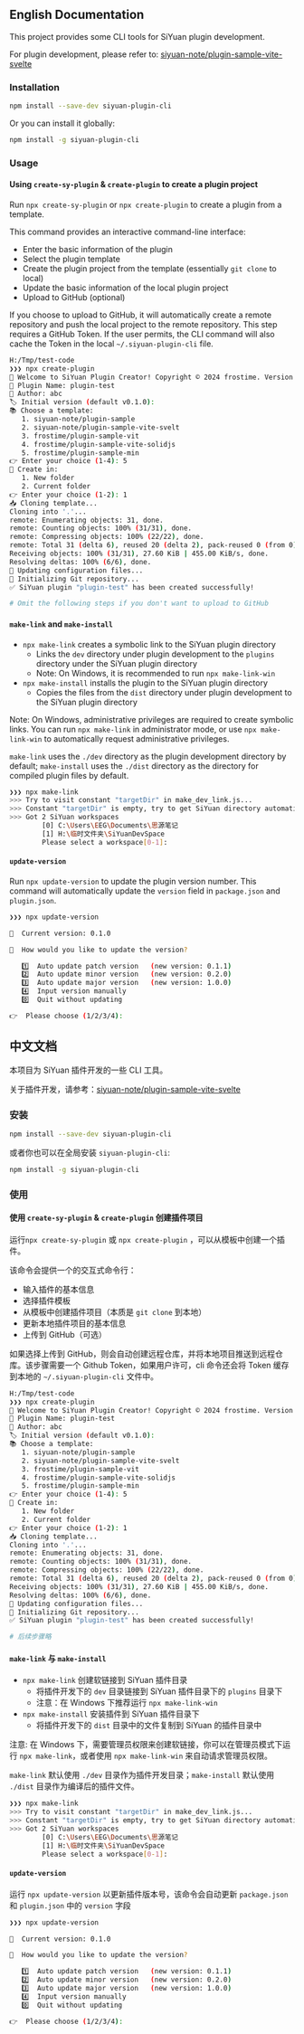 ## English Documentation

This project provides some CLI tools for SiYuan plugin development.

For plugin development, please refer to: [siyuan-note/plugin-sample-vite-svelte](https://github.com/siyuan-note/plugin-sample-vite-svelte)

### Installation

```bash
npm install --save-dev siyuan-plugin-cli
```

Or you can install it globally:

```bash
npm install -g siyuan-plugin-cli
```

### Usage

#### Using `create-sy-plugin` & `create-plugin` to create a plugin project

Run `npx create-sy-plugin` or `npx create-plugin` to create a plugin from a template.

This command provides an interactive command-line interface:

- Enter the basic information of the plugin
- Select the plugin template
- Create the plugin project from the template (essentially `git clone` to local)
- Update the basic information of the local plugin project
- Upload to GitHub (optional)

If you choose to upload to GitHub, it will automatically create a remote repository and push the local project to the remote repository. This step requires a GitHub Token. If the user permits, the CLI command will also cache the Token in the local `~/.siyuan-plugin-cli` file.

```bash
H:/Tmp/test-code
❯❯❯ npx create-plugin
🚀 Welcome to SiYuan Plugin Creator! Copyright © 2024 frostime. Version 2.3.0
🔌 Plugin Name: plugin-test
👤 Author: abc
🏷️ Initial version (default v0.1.0):
📚 Choose a template:
   1. siyuan-note/plugin-sample
   2. siyuan-note/plugin-sample-vite-svelt
   3. frostime/plugin-sample-vit
   4. frostime/plugin-sample-vite-solidjs
   5. frostime/plugin-sample-min
👉 Enter your choice (1-4): 5
📂 Create in:
   1. New folder
   2. Current folder
👉 Enter your choice (1-2): 1
📥 Cloning template...
Cloning into '.'...
remote: Enumerating objects: 31, done.
remote: Counting objects: 100% (31/31), done.
remote: Compressing objects: 100% (22/22), done.
remote: Total 31 (delta 6), reused 20 (delta 2), pack-reused 0 (from 0)
Receiving objects: 100% (31/31), 27.60 KiB | 455.00 KiB/s, done.
Resolving deltas: 100% (6/6), done.
🔧 Updating configuration files...
🔧 Initializing Git repository...
✅ SiYuan plugin "plugin-test" has been created successfully!

# Omit the following steps if you don't want to upload to GitHub
```

#### `make-link` and `make-install`

- `npx make-link` creates a symbolic link to the SiYuan plugin directory
  - Links the `dev` directory under plugin development to the `plugins` directory under the SiYuan plugin directory
  - Note: On Windows, it is recommended to run `npx make-link-win`
- `npx make-install` installs the plugin to the SiYuan plugin directory
  - Copies the files from the `dist` directory under plugin development to the SiYuan plugin directory

Note: On Windows, administrative privileges are required to create symbolic links. You can run `npx make-link` in administrator mode, or use `npx make-link-win` to automatically request administrative privileges.

`make-link` uses the `./dev` directory as the plugin development directory by default; `make-install` uses the `./dist` directory as the directory for compiled plugin files by default.

```bash
❯❯❯ npx make-link
>>> Try to visit constant "targetDir" in make_dev_link.js...
>>> Constant "targetDir" is empty, try to get SiYuan directory automatically....
>>> Got 2 SiYuan workspaces
        [0] C:\Users\EEG\Documents\思源笔记
        [1] H:\临时文件夹\SiYuanDevSpace
        Please select a workspace[0-1]:
```

#### `update-version`

Run `npx update-version` to update the plugin version number. This command will automatically update the `version` field in `package.json` and `plugin.json`.

```bash
❯❯❯ npx update-version

🌟  Current version: 0.1.0

🔄  How would you like to update the version?

   1️⃣  Auto update patch version   (new version: 0.1.1)
   2️⃣  Auto update minor version   (new version: 0.2.0)
   3️⃣  Auto update major version   (new version: 1.0.0)
   4️⃣  Input version manually
   0️⃣  Quit without updating

👉  Please choose (1/2/3/4):
```

## 中文文档

本项目为 SiYuan 插件开发的一些 CLI 工具。

关于插件开发，请参考：[siyuan-note/plugin-sample-vite-svelte](https://github.com/siyuan-note/plugin-sample-vite-svelte)

### 安装

```bash
npm install --save-dev siyuan-plugin-cli
```

或者你也可以在全局安装 `siyuan-plugin-cli`:

```bash
npm install -g siyuan-plugin-cli
```

### 使用

#### 使用 `create-sy-plugin` & `create-plugin` 创建插件项目

运行`npx create-sy-plugin` 或 `npx create-plugin` ，可以从模板中创建一个插件。

该命令会提供一个的交互式命令行：

- 输入插件的基本信息
- 选择插件模板
- 从模板中创建插件项目（本质是 `git clone` 到本地）
- 更新本地插件项目的基本信息
- 上传到 GitHub（可选）

如果选择上传到 GitHub，则会自动创建远程仓库，并将本地项目推送到远程仓库。该步骤需要一个 Github Token，如果用户许可，cli 命令还会将 Token 缓存到本地的 `~/.siyuan-plugin-cli` 文件中。

```bash
H:/Tmp/test-code
❯❯❯ npx create-plugin
🚀 Welcome to SiYuan Plugin Creator! Copyright © 2024 frostime. Version 2.3.0
🔌 Plugin Name: plugin-test
👤 Author: abc
🏷️ Initial version (default v0.1.0):
📚 Choose a template:
   1. siyuan-note/plugin-sample
   2. siyuan-note/plugin-sample-vite-svelt
   3. frostime/plugin-sample-vit
   4. frostime/plugin-sample-vite-solidjs
   5. frostime/plugin-sample-min
👉 Enter your choice (1-4): 5
📂 Create in:
   1. New folder
   2. Current folder
👉 Enter your choice (1-2): 1
📥 Cloning template...
Cloning into '.'...
remote: Enumerating objects: 31, done.
remote: Counting objects: 100% (31/31), done.
remote: Compressing objects: 100% (22/22), done.
remote: Total 31 (delta 6), reused 20 (delta 2), pack-reused 0 (from 0)
Receiving objects: 100% (31/31), 27.60 KiB | 455.00 KiB/s, done.
Resolving deltas: 100% (6/6), done.
🔧 Updating configuration files...
🔧 Initializing Git repository...
✅ SiYuan plugin "plugin-test" has been created successfully!

# 后续步骤略
```

#### `make-link` 与 `make-install`


- `npx make-link` 创建软链接到 SiYuan 插件目录
  - 将插件开发下的 `dev` 目录链接到 SiYuan 插件目录下的 `plugins` 目录下
  - 注意：在 Windows 下推荐运行 `npx make-link-win`
- `npx make-install` 安装插件到 SiYuan 插件目录下
    - 将插件开发下的 `dist` 目录中的文件复制到 SiYuan 的插件目录中

注意: 在 Windows 下，需要管理员权限来创建软链接，你可以在管理员模式下运行 `npx make-link`，或者使用 `npx make-link-win` 来自动请求管理员权限。

`make-link` 默认使用 `./dev` 目录作为插件开发目录；`make-install` 默认使用 `./dist` 目录作为编译后的插件文件。


```bash
❯❯❯ npx make-link
>>> Try to visit constant "targetDir" in make_dev_link.js...
>>> Constant "targetDir" is empty, try to get SiYuan directory automatically....
>>> Got 2 SiYuan workspaces
        [0] C:\Users\EEG\Documents\思源笔记
        [1] H:\临时文件夹\SiYuanDevSpace
        Please select a workspace[0-1]:
```

#### `update-version`

运行 `npx update-version` 以更新插件版本号，该命令会自动更新 `package.json` 和 `plugin.json` 中的 `version` 字段

```bash
❯❯❯ npx update-version

🌟  Current version: 0.1.0

🔄  How would you like to update the version?

   1️⃣  Auto update patch version   (new version: 0.1.1)
   2️⃣  Auto update minor version   (new version: 0.2.0)
   3️⃣  Auto update major version   (new version: 1.0.0)
   4️⃣  Input version manually
   0️⃣  Quit without updating

👉  Please choose (1/2/3/4):
```

